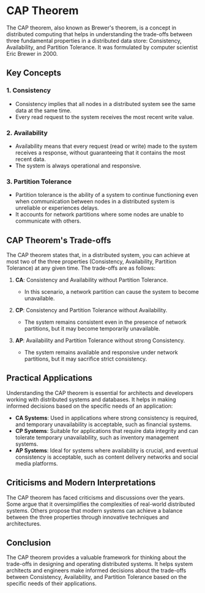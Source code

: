# CAP Theorem

The CAP theorem, also known as Brewer's theorem, is a concept in distributed computing that helps in understanding the trade-offs between three fundamental properties in a distributed data store: Consistency, Availability, and Partition Tolerance. It was formulated by computer scientist Eric Brewer in 2000.

## Key Concepts

### 1. Consistency
- Consistency implies that all nodes in a distributed system see the same data at the same time.
- Every read request to the system receives the most recent write value.

### 2. Availability
- Availability means that every request (read or write) made to the system receives a response, without guaranteeing that it contains the most recent data.
- The system is always operational and responsive.

### 3. Partition Tolerance
- Partition tolerance is the ability of a system to continue functioning even when communication between nodes in a distributed system is unreliable or experiences delays.
- It accounts for network partitions where some nodes are unable to communicate with others.

## CAP Theorem's Trade-offs

The CAP theorem states that, in a distributed system, you can achieve at most two of the three properties (Consistency, Availability, Partition Tolerance) at any given time. The trade-offs are as follows:

1. **CA**: Consistency and Availability without Partition Tolerance.
   - In this scenario, a network partition can cause the system to become unavailable.

2. **CP**: Consistency and Partition Tolerance without Availability.
   - The system remains consistent even in the presence of network partitions, but it may become temporarily unavailable.

3. **AP**: Availability and Partition Tolerance without strong Consistency.
   - The system remains available and responsive under network partitions, but it may sacrifice strict consistency.

## Practical Applications

Understanding the CAP theorem is essential for architects and developers working with distributed systems and databases. It helps in making informed decisions based on the specific needs of an application:

- **CA Systems**: Used in applications where strong consistency is required, and temporary unavailability is acceptable, such as financial systems.
- **CP Systems**: Suitable for applications that require data integrity and can tolerate temporary unavailability, such as inventory management systems.
- **AP Systems**: Ideal for systems where availability is crucial, and eventual consistency is acceptable, such as content delivery networks and social media platforms.

## Criticisms and Modern Interpretations

The CAP theorem has faced criticisms and discussions over the years. Some argue that it oversimplifies the complexities of real-world distributed systems. Others propose that modern systems can achieve a balance between the three properties through innovative techniques and architectures.

## Conclusion

The CAP theorem provides a valuable framework for thinking about the trade-offs in designing and operating distributed systems. It helps system architects and engineers make informed decisions about the trade-offs between Consistency, Availability, and Partition Tolerance based on the specific needs of their applications.
